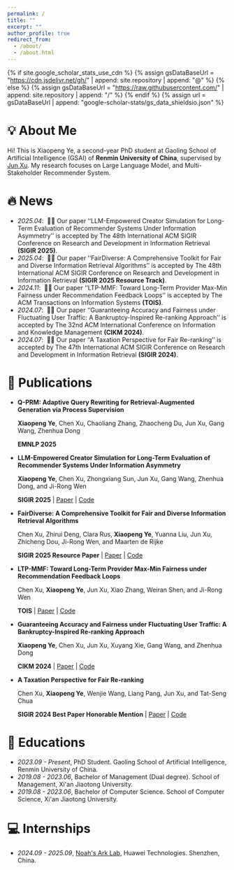 ```yaml
---
permalink: /
title: ""
excerpt: ""
author_profile: true
redirect_from: 
  - /about/
  - /about.html
---
```


{% if site.google_scholar_stats_use_cdn %}
{% assign gsDataBaseUrl = "https://cdn.jsdelivr.net/gh/" | append: site.repository | append: "@" %}
{% else %}
{% assign gsDataBaseUrl = "https://raw.githubusercontent.com/" | append: site.repository | append: "/" %}
{% endif %}
{% assign url = gsDataBaseUrl | append: "google-scholar-stats/gs_data_shieldsio.json" %}

<span class='anchor' id='about-me'></span>

# 💡 About Me
Hi! This is Xiaopeng Ye, a second-year PhD student at Gaoling School of Artificial Intelligence (GSAI) of **Renmin University of China**, supervised by <a href="https://gsai.ruc.edu.cn/~junxu">Jun Xu</a>. My research focuses on Large Language Model, and Multi-Stakeholder Recommender System.



# 🔥 News
- *2025.04*: &nbsp;🎉🎉 Our paper ‘‘LLM-Empowered Creator Simulation for Long-Term Evaluation of Recommender Systems Under Information Asymmetry’’ is accepted by The 48th International ACM SIGIR Conference on Research and Development in Information Retrieval **(SIGIR 2025)**.
- *2025.04*: &nbsp;🎉🎉 Our paper ‘‘FairDiverse: A Comprehensive Toolkit for Fair and Diverse Information Retrieval Algorithms’’ is accepted by The 48th International ACM SIGIR Conference on Research and Development in Information Retrieval **(SIGIR 2025 Resource Track)**.
- *2024.11*: &nbsp;🎉🎉 Our paper ‘‘LTP-MMF: Toward Long-Term Provider Max-Min Fairness under Recommendation Feedback Loops’’ is accepted by The ACM Transactions on Information Systems **(TOIS)**.
- *2024.07*: &nbsp;🎉🎉 Our paper ‘‘Guaranteeing Accuracy and Fairness under Fluctuating User Traffic: A Bankruptcy-Inspired Re-ranking Approach’’ is accepted by The 32nd ACM International Conference on Information and Knowledge Management **(CIKM 2024)**.
- *2024.07*: &nbsp;🎉🎉 Our paper ‘‘A Taxation Perspective for Fair Re-ranking’’ is accepted by The 47th International ACM SIGIR Conference on Research and Development in Information Retrieval **(SIGIR 2024)**.

# 📝 Publications 

- **Q-PRM: Adaptive Query Rewriting for Retrieval-Augmented Generation via Process Supervision**

  **Xiaopeng Ye**, Chen Xu, Chaoliang Zhang, Zhaocheng Du, Jun Xu, Gang Wang, Zhenhua Dong

  **EMNLP 2025**

- **LLM-Empowered Creator Simulation for Long-Term Evaluation of Recommender Systems Under Information Asymmetry**

  **Xiaopeng Ye**, Chen Xu, Zhongxiang Sun, Jun Xu, Gang Wang, Zhenhua Dong, and Ji-Rong Wen

  **SIGIR 2025** \| [Paper](https://arxiv.org/abs/2502.07307) \| [Code](https://github.com/shawnye2000/CreAgent)

- **FairDiverse: A Comprehensive Toolkit for Fair and Diverse Information Retrieval Algorithms**

  Chen Xu, Zhirui Deng, Clara Rus, **Xiaopeng Ye**, Yuanna Liu, Jun Xu, Zhicheng Dou, Ji-Rong Wen, and Maarten de Rijke

  **SIGIR 2025 Resource Paper** \| [Paper](https://arxiv.org/abs/2502.11883) \| [Code](https://github.com/XuChen0427/FairDiverse)

- **LTP-MMF: Toward Long-Term Provider Max-Min Fairness under Recommendation Feedback Loops**

  Chen Xu, **Xiaopeng Ye**, Jun Xu, Xiao Zhang, Weiran Shen, and Ji-Rong Wen

  **TOIS** \| [Paper](https://dl.acm.org/doi/10.1145/3695867) \| [Code](https://github.com/XuChen0427/LTP-MMF)

- **Guaranteeing Accuracy and Fairness under Fluctuating User Traffic: A Bankruptcy-Inspired Re-ranking Approach**

  **Xiaopeng Ye**, Chen Xu, Jun Xu, Xuyang Xie, Gang Wang, and Zhenhua Dong

  **CIKM 2024** \| [Paper](https://dl.acm.org/doi/abs/10.1145/3627673.3679590) \| [Code](https://github.com/shawnye2000/BankFair)

- **A Taxation Perspective for Fair Re-ranking**

  Chen Xu, **Xiaopeng Ye**, Wenjie Wang, Liang Pang, Jun Xu, and Tat-Seng Chua

  **SIGIR 2024 Best Paper Honorable Mention** \| [Paper](https://dl.acm.org/doi/10.1145/3626772.3657766) \| [Code](https://github.com/XuChen0427/Tax-rank)



# 📖 Educations
- *2023.09 - Present*, PhD Student. Gaoling School of Artificial Intelligence, Renmin University of China.
- *2019.08 - 2023.06*, Bachelor of Management (Dual degree). School of Management, Xi'an Jiaotong University. 
- *2019.08 - 2023.06*, Bachelor of Computer Science. School of Computer Science, Xi'an Jiaotong University.



# 💻 Internships
- *2024.09 - 2025.09*, [Noah's Ark Lab](http://dev3.noahlab.com.hk/), Huawei Technologies. Shenzhen, China.
